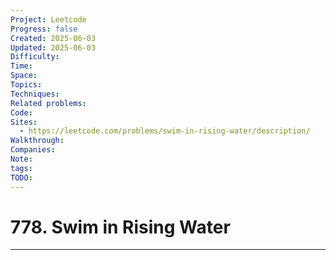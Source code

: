 ```yaml
---
Project: Leetcode
Progress: false
Created: 2025-06-03
Updated: 2025-06-03
Difficulty: 
Time: 
Space: 
Topics: 
Techniques: 
Related problems: 
Code: 
Sites:
  - https://leetcode.com/problems/swim-in-rising-water/description/
Walkthrough: 
Companies: 
Note: 
tags: 
TODO: 
---
```

# 778. Swim in Rising Water
---
